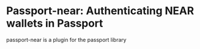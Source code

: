 # Passport-near: Authenticating NEAR wallets in Passport

passport-near is a plugin for the passport library
